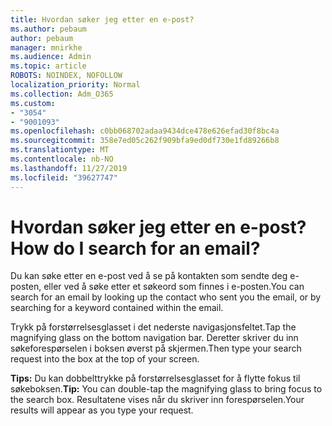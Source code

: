 ```yaml
---
title: Hvordan søker jeg etter en e-post?
ms.author: pebaum
author: pebaum
manager: mnirkhe
ms.audience: Admin
ms.topic: article
ROBOTS: NOINDEX, NOFOLLOW
localization_priority: Normal
ms.collection: Adm_O365
ms.custom:
- "3054"
- "9001093"
ms.openlocfilehash: c0bb068702adaa9434dce478e626efad30f8bc4a
ms.sourcegitcommit: 358e7ed05c262f909bfa9ed0df730e1fd89266b8
ms.translationtype: MT
ms.contentlocale: nb-NO
ms.lasthandoff: 11/27/2019
ms.locfileid: "39627747"
---
```

# <a name="how-do-i-search-for-an-email"></a><span data-ttu-id="87959-102">Hvordan søker jeg etter en e-post?</span><span class="sxs-lookup"><span data-stu-id="87959-102">How do I search for an email?</span></span>

<span data-ttu-id="87959-103">Du kan søke etter en e-post ved å se på kontakten som sendte deg e-posten, eller ved å søke etter et søkeord som finnes i e-posten.</span><span class="sxs-lookup"><span data-stu-id="87959-103">You can search for an email by looking up the contact who sent you the email, or by searching for a keyword contained within the email.</span></span>

<span data-ttu-id="87959-104">Trykk på forstørrelsesglasset i det nederste navigasjonsfeltet.</span><span class="sxs-lookup"><span data-stu-id="87959-104">Tap the magnifying glass on the bottom navigation bar.</span></span> <span data-ttu-id="87959-105">Deretter skriver du inn søkeforespørselen i boksen øverst på skjermen.</span><span class="sxs-lookup"><span data-stu-id="87959-105">Then type your search request into the box at the top of your screen.</span></span> 

<span data-ttu-id="87959-106">**Tips:** Du kan dobbelttrykke på forstørrelsesglasset for å flytte fokus til søkeboksen.</span><span class="sxs-lookup"><span data-stu-id="87959-106">**Tip:** You can double-tap the magnifying glass to bring focus to the search box.</span></span> <span data-ttu-id="87959-107">Resultatene vises når du skriver inn forespørselen.</span><span class="sxs-lookup"><span data-stu-id="87959-107">Your results will appear as you type your request.</span></span> 
